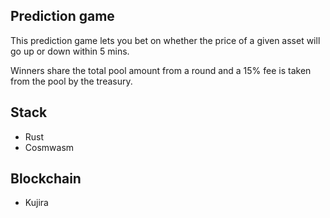 ## Prediction game

This prediction game lets you bet on whether the price of a given asset will go up or down within 5 mins.

Winners share the total pool amount from a round and a 15% fee is taken from the pool by the treasury.

## Stack
- Rust
- Cosmwasm
## Blockchain
- Kujira
